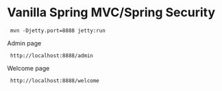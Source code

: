 # Vanilla Spring MVC/Spring Security
     
     mvn -Djetty.port=8888 jetty:run
     
Admin page

     http://localhost:8888/admin
     
 Welcome page
 
     http://localhost:8888/welcome
